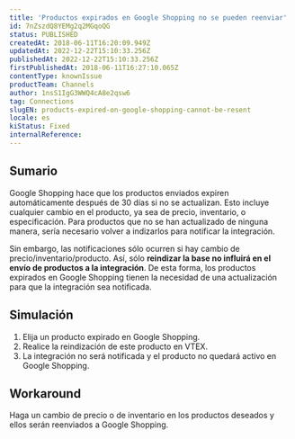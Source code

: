 ```yaml
---
title: 'Productos expirados en Google Shopping no se pueden reenviar'
id: 7nZszdQ8YEMg2q2MGqoQG
status: PUBLISHED
createdAt: 2018-06-11T16:20:09.949Z
updatedAt: 2022-12-22T15:10:33.256Z
publishedAt: 2022-12-22T15:10:33.256Z
firstPublishedAt: 2018-06-11T16:27:10.065Z
contentType: knownIssue
productTeam: Channels
author: 1nsS1IgG3WWQ4cA8e2qsw6
tag: Connections
slugEN: products-expired-on-google-shopping-cannot-be-resent
locale: es
kiStatus: Fixed
internalReference: 
---
```


## Sumario

Google Shopping hace que los productos enviados expiren automáticamente después de 30 días si no se actualizan. Esto incluye cualquier cambio en el producto, ya sea de precio, inventario, o especificación. Para productos que no se han actualizado de ninguna manera, sería necesario volver a indizarlos para notificar la integración.

Sin embargo, las notificaciones sólo ocurren si hay cambio de precio/inventario/producto. Así, sólo __reindizar la base no influirá en el envío de productos a la integración__. De esta forma, los productos expirados en Google Shopping tienen la necesidad de una actualización para que la integración sea notificada.

## Simulación

1. Elija un producto expirado en Google Shopping.
2. Realice la reindización de este producto en VTEX.
3. La integración no será notificada y el producto no quedará activo en Google Shopping.

## Workaround

Haga un cambio de precio o de inventario en los productos deseados y ellos serán reenviados a Google Shopping.



